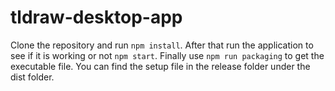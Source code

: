 ﻿# tldraw-desktop-app

 Clone the repository and run `npm install`. After that run the application to see if it is working or not `npm start`. Finally use `npm run packaging` to get the executable file. You can find the setup file in the release folder under the dist folder.
